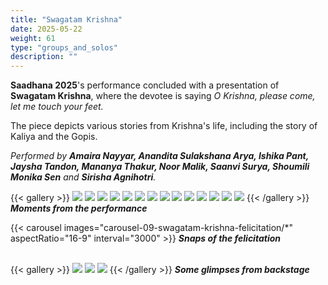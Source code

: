 ```yaml
---
title: "Swagatam Krishna"
date: 2025-05-22
weight: 61
type: "groups_and_solos"
description: ""
---
```

**Saadhana 2025**'s performance concluded with a presentation of **Swagatam Krishna**, where the devotee is saying _O Krishna, please come, let me touch your feet._

The piece depicts various stories from Krishna's life, including the story of Kaliya and the Gopis. 

_Performed by **Amaira Nayyar, Anandita Sulakshana Arya, Ishika Pant, Jaysha Tandon, Mananya Thakur, Noor Malik, Saanvi Surya, Shoumili Monika Sen** and **Sirisha Agnihotri**._


{{< gallery >}}
  <img src="gallery-09-swagatam-krishna-performance/09-P1082910.JPG" class="grid-w50 md:grid-w33 xl:grid-w50" />
  <img src="gallery-09-swagatam-krishna-performance/09-P1082930.JPG" class="grid-w50 md:grid-w33 xl:grid-w25" />
  <img src="gallery-09-swagatam-krishna-performance/09-P1082933.JPG" class="grid-w50 md:grid-w33 xl:grid-w25" />
  <img src="gallery-09-swagatam-krishna-performance/09-P1082946.JPG" class="grid-w50 md:grid-w33 xl:grid-w25" />
  <img src="gallery-09-swagatam-krishna-performance/09-P1082952.JPG" class="grid-w50 md:grid-w33 xl:grid-w25" />
  <img src="gallery-09-swagatam-krishna-performance/09-P1082962.JPG" class="grid-w50 md:grid-w33 xl:grid-w25" />
  <img src="gallery-09-swagatam-krishna-performance/09-P1082967.JPG" class="grid-w50 md:grid-w33 xl:grid-w25" />
  <img src="gallery-09-swagatam-krishna-performance/09-P1082978.JPG" class="grid-w50 md:grid-w33 xl:grid-w25" />
  <img src="gallery-09-swagatam-krishna-performance/09-P1082982.JPG" class="grid-w50 md:grid-w33 xl:grid-w25" />
  <img src="gallery-09-swagatam-krishna-performance/09-P1083022.JPG" class="grid-w50 md:grid-w33 xl:grid-w50" />
  <img src="gallery-09-swagatam-krishna-performance/09-P1082988.JPG" class="grid-w50 md:grid-w33 xl:grid-w25" />
  <img src="gallery-09-swagatam-krishna-performance/09-P1083031.JPG" class="grid-w50 md:grid-w33 xl:grid-w25" />
  <img src="gallery-09-swagatam-krishna-performance/09-P1083069.JPG" class="grid-w50 md:grid-w33 xl:grid-w25" />
  <img src="gallery-09-swagatam-krishna-performance/09-P1083098.JPG" class="grid-w50 md:grid-w33 xl:grid-w25" />
{{< /gallery >}}
_**Moments from the performance**_
<br />

{{< carousel images="carousel-09-swagatam-krishna-felicitation/*" aspectRatio="16-9" interval="3000" >}}
_**Snaps of the felicitation**_
<br />
<br />

{{< gallery >}}
  <img src="gallery-09-swagatam-krishna-backstage/09-P1071587.JPG" class="grid-w50 md:grid-w33 xl:grid-w33" />
  <img src="gallery-09-swagatam-krishna-backstage/09-P1071588.JPG" class="grid-w50 md:grid-w33 xl:grid-w33" />
  <img src="gallery-09-swagatam-krishna-backstage/09-P1071589.JPG" class="grid-w50 md:grid-w33 xl:grid-w33" />
{{< /gallery >}}
_**Some glimpses from backstage**_
